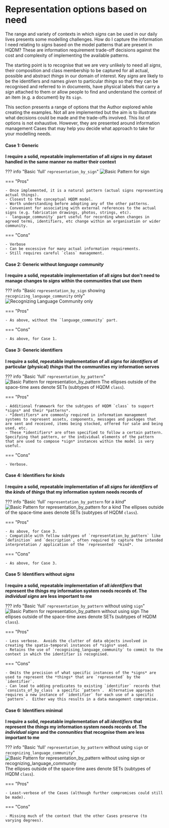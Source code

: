 # Representation options based on need

The range and variety of contexts in which *signs* can be used in our daily lives presents some modelling challenges.  How do I capture the information I need relating to *signs* based on the model patterns that are present in HQDM?  These are information requirement trade-off decisions against the cost and complexity of implementing the available patterns.

The starting point is to recognise that we are very unlikely to need all *signs*, their composition and class membership to be captured for all actual, possible and abstract *things* in our domain of interest.  Key *signs* are likely to be the identifiers and names *given* to particular *things* so that they can be recognised and referred to in documents, have physical labels that carry a *sign* attached to them or allow people to find and understand the context of an item (e.g. a document) by its `sign`.

This section presents a range of options that the Author explored while creating the examples.  Not all are implemented but the aim is to illustrate what decisions could be made and the trade-offs involved.  This list of options is not exhaustive. However, they are presented around information management Cases that may help you decide what approach to take for your modelling needs.

#### Case 1: Generic
**I require a solid, repeatable implementation of all *signs* in my dataset handled in the same manner no matter their context**

??? info "Basic 'full' `representation_by_sign`"
    ![Basic Pattern for `sign`](../extras/source-images/signInitial.svg)

=== "Pros"

    - Once implemented, it is a natural pattern (actual signs representing actual things).
    - Closest to the conceptual HQDM model.
    - Worth understanding before adopting any of the other patterns.
    - Convenient for associating with external references to the actual signs (e.g. fabrication drawings, photos, strings, etc).
    - `language_community` part useful for recording when changes in agreed terms, identifiers, etc change within an organisation or wider community.

=== "Cons"

    - Verbose
    - Can be excessive for many actual information requirements.
    - Still requires careful `class` management.

#### Case 2: Generic without *language community*
**I require a solid, repeatable implementation of all *signs* but don't need to manage changes to *signs* within the communities that use them**

??? info "Basic `representation_by_sign` showing `recognizing_language_community` only"
    ![Recognizing Language Community only](../extras/source-images/signInitialRLConly.svg)

=== "Pros"

    - As above, without the `language_community` part.

=== "Cons"

    - As above, for Case 1.

#### Case 3: Generic identifiers
**I require a solid, repeatable implementation of all *signs* for *identifiers* of particular (physical) *things* that the communities my information serves**

??? info "Basic 'full' `representation_by_pattern`"
    ![Basic Pattern for `representation_by_pattern`](../extras/source-images/identificationByPattern2.svg)
    The ellipses outside of the space-time axes denote SETs (subtypes of HQDM `class`).

=== "Pros"

    - Additional framework for the subtypes of HQDM `class` to support *signs* and their *patterns*.
    - *Identifiers* are commonly required in information management systems to represent assets, components, messages and packages that are sent and received, items being stocked, offered for sale and being used, etc.
    - These *identifiers* are often specified to follow a certain pattern.  Specifying that pattern, or the individual elements of the pattern that are used to compose *sign* instances within the model is very useful.

=== "Cons"

    - Verbose.

#### Case 4: Identifiers for *kinds*
**I require a solid, repeatable implementation of all *signs* for *identifiers* of the *kinds* of *things* that my information system needs records of**

??? info "Basic 'full' `representation_by_pattern` for a *kind*"
    ![Basic Pattern for `representation_by_pattern` for a *kind*](../extras/source-images/identificationByPattern1.svg)
    The ellipses outside of the space-time axes denote SETs (subtypes of HQDM `class`).

=== "Pros"

    - As above, for Case 3.
    - Compatible with fellow subtypes of `representation_by_pattern` like `definition` and `description`, often required to capture the intended interpretation / application of the `represented` *kind*.

=== "Cons"

    - As above, for Case 3.

#### Case 5: Identifiers without *signs*
**I require a solid, repeatable implementation of all *identifiers* that represent the *things* my information system needs records of.  The *individual signs* are less important to me**

??? info "Basic 'full' `representation_by_pattern` without using `sign`"
    ![Basic Pattern for `representation_by_pattern` without using `sign`](../extras/source-images/identificationByPattern4.svg)
    The ellipses outside of the space-time axes denote SETs (subtypes of HQDM `class`).

=== "Pros"

    - Less verbose.  Avoids the clutter of data objects involved in creating the spatio-temporal instances of *signs* used.
    - Retains the use of `recognising_language_community` to commit to the context in which the identifier is recognised.


=== "Cons"

    - Omits the precision of what specific instances of the *signs* are used to represent the *things* that are `represented` by the `identifier`.
    - Can lead to adding predicates to existing `identifier` records that `consists_of_by_class` a specific `pattern`.  Alternative approach requires a new instance of `identifier` for each use of a specific `pattern`.  Either way this results in a data management compromise.

#### Case 6: Identifiers minimal
**I require a solid, repeatable implementation of all *identifiers* that represent the *things* my information system needs records of.  The *individual signs* and the *connunities* that recognise them are less important to me**

??? info "Basic 'full' `representation_by_pattern` without using `sign` or `recognizing_language_community`"
    ![Basic Pattern for `representation_by_pattern` without using `sign` or `recognizing_language_community`](../extras/source-images/identificationByPattern5.svg)
    The ellipses outside of the space-time axes denote SETs (subtypes of HQDM `class`).

=== "Pros"

    - Least-verbose of the Cases (although further compromises could still be made).

=== "Cons"

    - Missing much of the context that the other Cases preserve (to varying degrees).